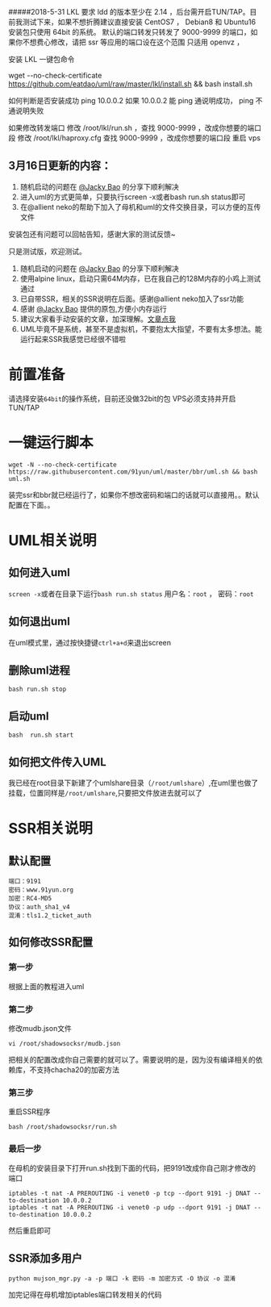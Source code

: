 #####2018-5-31
LKL 要求 ldd 的版本至少在 2.14 ，后台需开启TUN/TAP。目前我测试下来，如果不想折腾建议直接安装 CentOS7 ， Debian8 和 Ubuntu16
安装包只使用 64bit 的系统。
默认的端口转发只转发了 9000-9999 的端口，如果你不想费心修改，请把 ssr 等应用的端口设在这个范围
只适用 openvz ，

安装 LKL 一键包命令

wget --no-check-certificate https://github.com/eatdao/uml/raw/master/lkl/install.sh && bash install.sh
 
如何判断是否安装成功
ping 10.0.0.2
如果 10.0.0.2 能 ping 通说明成功， ping 不通说明失败


如果修改转发端口
修改 /root/lkl/run.sh ，查找 9000-9999 ，改成你想要的端口段
修改 /root/lkl/haproxy.cfg 查找 9000-9999 ，改成你想要的端口段
重启 vps







## 3月16日更新的内容：
1. 随机启动的问题在 [@Jacky Bao](https://plus.google.com/u/0/108855478531549571757/posts/DabLxwHAwGH) 的分享下顺利解决
2. 进入uml的方式更简单，只要执行screen -x或者bash run.sh status即可
3. 在@allient neko的帮助下加入了母机和uml的文件交换目录，可以方便的互传文件

安装包还有问题可以回帖告知，感谢大家的测试反馈~


只是测试版，欢迎测试。
1. 随机启动的问题在 [@Jacky Bao](https://plus.google.com/u/0/108855478531549571757/posts/DabLxwHAwGH) 的分享下顺利解决
2. 使用alpine linux，启动只需64M内存，已在我自己的128M内存的小鸡上测试通过
3. 已自带SSR，相关的SSR说明在后面。感谢@allient neko加入了ssr功能
4. 感谢 [@Jacky Bao](https://plus.google.com/u/0/108855478531549571757/posts/DabLxwHAwGH) 提供的原包,方便小内存运行
5. 建议大家看手动安装的文章，加深理解。[文章点我](https://www.91yun.org/archives/4996)
6. UML毕竟不是系统，甚至不是虚拟机，不要抱太大指望，不要有太多想法。能运行起来SSR我感觉已经很不错啦


# 前置准备
请选择安装`64bit`的操作系统，目前还没做32bit的包
VPS必须支持并开启TUN/TAP

# 一键运行脚本
```
wget -N --no-check-certificate https://raw.githubusercontent.com/91yun/uml/master/bbr/uml.sh && bash uml.sh
```
装完ssr和bbr就已经运行了，如果你不想改密码和端口的话就可以直接用。。默认配置在下面。。
# UML相关说明
## 如何进入uml
`screen -x`或者在目录下运行`bash run.sh status`
用户名：`root` ， 密码：`root`
## 如何退出uml
在uml模式里，通过按快捷键`ctrl+a+d`来退出screen
## 删除uml进程
```
bash run.sh stop
```
## 启动uml
```
bash  run.sh start
```
## 如何把文件传入UML
我已经在root目录下新建了个umlshare目录（`/root/umlshare`）,在uml里也做了挂载，位置同样是`/root/umlshare`,只要把文件放进去就可以了
# SSR相关说明
## 默认配置
```
端口：9191
密码：www.91yun.org
加密：RC4-MD5
协议：auth_sha1_v4
混淆：tls1.2_ticket_auth
```
## 如何修改SSR配置
### 第一步
根据上面的教程进入uml
### 第二步
修改mudb.json文件
```
vi /root/shadowsocksr/mudb.json
```
把相关的配置改成你自己需要的就可以了。需要说明的是，因为没有编译相关的依赖库，不支持chacha20的加密方法
### 第三步
重启SSR程序
```
bash /root/shadowsocksr/run.sh
```
### 最后一步
在母机的安装目录下打开run.sh找到下面的代码，把9191改成你自己刚才修改的端口
```
iptables -t nat -A PREROUTING -i venet0 -p tcp --dport 9191 -j DNAT --to-destination 10.0.0.2
iptables -t nat -A PREROUTING -i venet0 -p udp --dport 9191 -j DNAT --to-destination 10.0.0.2
```
然后重启即可

## SSR添加多用户
```
python mujson_mgr.py -a -p 端口 -k 密码 -m 加密方式 -O 协议 -o 混淆
```
加完记得在母机增加iptables端口转发相关的代码
